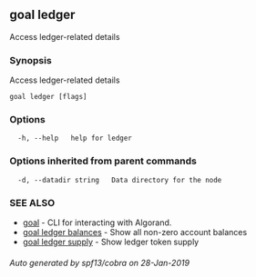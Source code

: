 ## goal ledger

Access ledger-related details

### Synopsis

Access ledger-related details

```
goal ledger [flags]
```

### Options

```
  -h, --help   help for ledger
```

### Options inherited from parent commands

```
  -d, --datadir string   Data directory for the node
```

### SEE ALSO

* [goal](goal.md)	 - CLI for interacting with Algorand.
* [goal ledger balances](goal_ledger_balances.md)	 - Show all non-zero account balances
* [goal ledger supply](goal_ledger_supply.md)	 - Show ledger token supply

###### Auto generated by spf13/cobra on 28-Jan-2019
